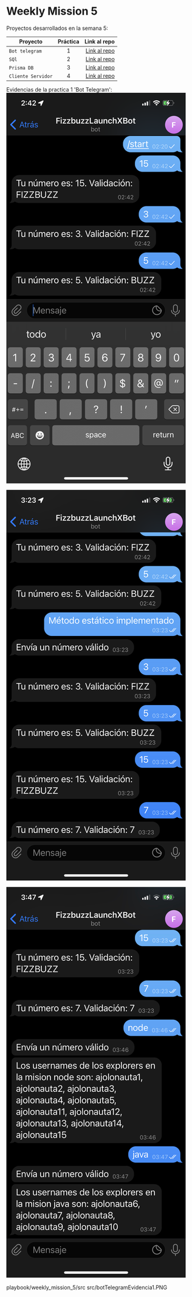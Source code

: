 # Weekly Mission 5

Proyectos desarrollados en la semana 5:

| Proyecto | Práctica | Link al repo |
| ------------- |:-------------:| -----:|
|`Bot telegram`|1|[Link al repo](https://github.com/joslo2345/fizzbuzz)|
|`SQl`|2|[Link al repo](https://github.com/joslo2345/fizzbuzz)|
|`Prisma DB`|3|[Link al repo](https://github.com/joslo2345/misionjs_semana4_CodeChallenge)|
|`Cliente Servidor`|4|[Link al repo](https://github.com/joslo2345/misionjs_semana4_trellojs)  

Evidencias de la practica 1 'Bot Telegram':  
![Bot Telegram Evidencia 1](./src/botTelegramEvidencia1.PNG "evidencia 1 de bot telegram")

![Bot Telegram Evidencia 2](./src/botTelegramEvidencia2.PNG "evidencia 2 de bot telegram")

![Bot Telegram Evidencia 3](./src/botTelegramEvidencia3.jpeg "evidencia 3 de bot telegram")

playbook/weekly_mission_5/src
src/botTelegramEvidencia1.PNG